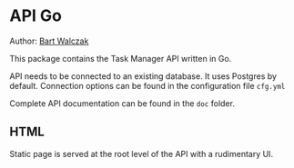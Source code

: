 # API Go

Author: [Bart Walczak](walczak.bart@gmail.com)

This package contains the Task Manager API written in Go.

API needs to be connected to an existing database. It uses Postgres by default.
Connection options can be found in the configuration file `cfg.yml`

Complete API documentation can be found in the `doc` folder.

## HTML

Static page is served at the root level of the API with a rudimentary UI.

